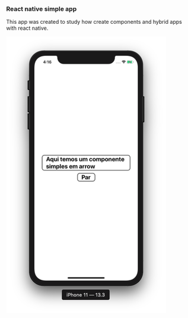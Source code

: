 ### React native simple app

This app was created to study how create components and hybrid apps with react native. 


![Image](react_native.png)